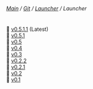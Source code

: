 ﻿###### [Main](https://pikakid98.github.io) / [Git](https://git-pikakid98.github.io) / [Launcher](https://git-pikakid98.github.io/launcher) / Launcher
<h1></h1>

📁 [v0.5.1.1](https://git-pikakid98.github.io/launcher/launcher/v0.5.1.1) (Latest)
\
📁 [v0.5.1](https://git-pikakid98.github.io/launcher/launcher/v0.5.1)
\
📁 [v0.5](https://git-pikakid98.github.io/launcher/launcher/v0.5)
\
📁 [v0.4](https://git-pikakid98.github.io/launcher/launcher/v0.4)
\
📁 [v0.3](https://git-pikakid98.github.io/launcher/launcher/v0.3)
\
📁 [v0.2.2](https://git-pikakid98.github.io/launcher/launcher/v0.2.2)
\
📁 [v0.2.1](https://git-pikakid98.github.io/launcher/launcher/v0.2.1)
\
📁 [v0.2](https://git-pikakid98.github.io/launcher/launcher/v0.2)
\
📁 [v0.1](https://git-pikakid98.github.io/launcher/launcher/v0.1)

